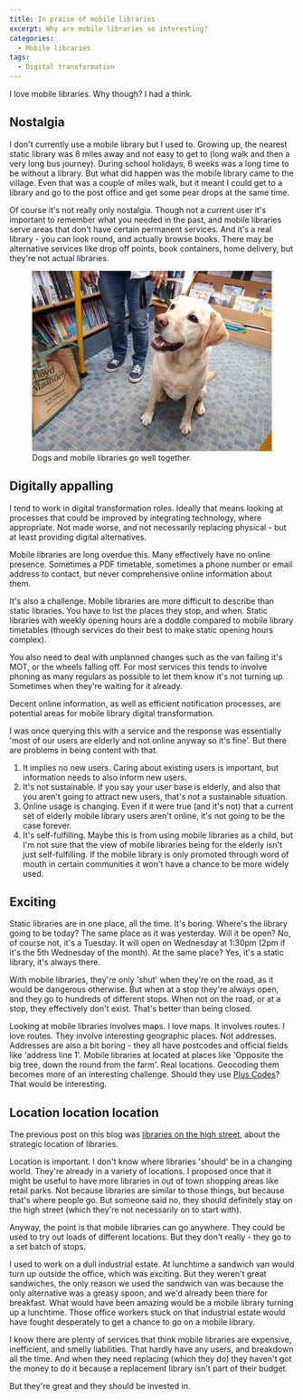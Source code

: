 ```yaml
---
title: In praise of mobile libraries
excerpt: Why are mobile libraries so interesting?
categories:
  - Mobile libraries
tags:
  - Digital transformation
---
```


I love mobile libraries. Why though? I had a think.

## Nostalgia

I don't currently use a mobile library but I used to. Growing up, the nearest static library was 8 miles away and not easy to get to (long walk and then a very long bus journey). During school holidays, 6 weeks was a long time to be without a library. But what did happen was the mobile library came to the village. Even that was a couple of miles walk, but it meant I could get to a library and go to the post office and get some pear drops at the same time.

Of course it's not really only nostalgia. Though not a current user it's important to remember what you needed in the past, and mobile libraries serve areas that don't have certain permanent services. And it's a real library - you can look round, and actually browse books. There may be alternative services like drop off points, book containers, home delivery, but they're not actual libraries.

<figure>
  <img src="https://raw.githubusercontent.com/LibrariesHacked/librarieshacked.github.io/master/images/2021-05-06-devon-mobile-lab.jpg" alt="A labrador sittng nicely in a mobile library"/>
  <figcaption>Dogs and mobile libraries go well together.</figcaption>
</figure>


## Digitally appalling

I tend to work in digital transformation roles. Ideally that means looking at processes that could be improved by integrating technology, where appropriate. Not made worse, and not necessarily replacing physical - but at least providing digital alternatives.

Mobile libraries are long overdue this. Many effectively have no online presence. Sometimes a PDF timetable, sometimes a phone number or email address to contact, but never comprehensive online information about them.

It's also a challenge. Mobile libraries are more difficult to describe than static libraries. You have to list the places they stop, and when. Static libraries with weekly opening hours are a doddle compared to mobile library timetables (though services do their best to make static opening hours complex).

You also need to deal with unplanned changes such as the van failing it's MOT, or the wheels falling off. For most services this tends to involve phoning as many regulars as possible to let them know it's not turning up. Sometimes when they're waiting for it already.

Decent online information, as well as efficient notification processes, are potential areas for mobile library digital transformation.

I was once querying this with a service and the response was essentially 'most of our users are elderly and not online anyway so it's fine'. But there are problems in being content with that.

1.  It implies no new users. Caring about existing users is important, but information needs to also inform new users. 
2. It's not sustainable. If you say your user base is elderly, and also that you aren't going to attract new users, that's not a sustainable situation.
3. Online usage is changing. Even if it were true (and it's not) that a current set of elderly mobile library users aren't online, it's not going to be the case forever.
4. It's self-fulfilling. Maybe this is from using mobile libraries as a child, but I'm not sure that the view of mobile libraries being for the elderly isn't just self-fulfilling. If the mobile library is only promoted through word of mouth in certain communities it won't have a chance to be more widely used.

## Exciting

Static libraries are in one place, all the time. It's boring. Where's the library going to be today? The same place as it was yesterday. Will it be open? No, of course not, it's a Tuesday. It will open on Wednesday at 1:30pm (2pm if it's the 5th Wednesday of the month). At the same place? Yes, it's a static library, it's always there.

With mobile libraries, they're only 'shut' when they're on the road, as it would be dangerous otherwise. But when at a stop they're always open, and they go to hundreds of different stops. When not on the road, or at a stop, they effectively don't exist. That's better than being closed.

Looking at mobile libraries involves maps. I love maps. It involves routes. I love routes. They involve interesting geographic places. Not addresses. Addresses are also a bit boring - they all have postcodes and official fields like 'address line 1'. Mobile libraries at located at places like 'Opposite the big tree, down the round from the farm'. Real locations. Geocoding them becomes more of an interesting challenge. Should they use [Plus Codes](https://maps.google.com/pluscodes/)? That would be interesting.

## Location location location

The previous post on this blog was [libraries on the high street](https://blog.librarydata.uk/libraries-on-the-high-street/), about the strategic location of libraries.

Location is important. I don't know where libraries 'should' be in a changing world. They're already in a variety of locations. I proposed once that it might be useful to have more libraries in out of town shopping areas like retail parks. Not because libraries are similar to those things, but because that's where people go. But someone said no, they should definitely stay on the high street (which they're not necessarily on to start with). 

Anyway, the point is that mobile libraries can go anywhere. They could be used to try out loads of different locations. But they don't really - they go to a set batch of stops.

I used to work on a dull industrial estate. At lunchtime a sandwich van would turn up outside the office, which was exciting. But they weren't great sandwiches, the only reason we used the sandwich van was because the only alternative was a greasy spoon, and we'd already been there for breakfast. What would have been amazing would be a mobile library turning up a lunchtime. Those office workers stuck on that industrial estate would have fought desperately to get a chance to go on a mobile library.

I know there are plenty of services that think mobile libraries are expensive, inefficient, and smelly liabilities. That hardly have any users, and breakdown all the time. And when they need replacing (which they do) they haven't got the money to do it because a replacement library isn't part of their budget.

But they're great and they should be invested in.

